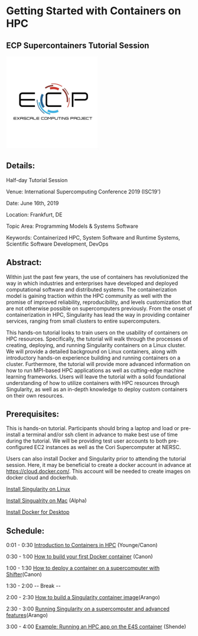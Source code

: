 
# Getting Started with Containers on HPC
## ECP Supercontainers Tutorial Session

<img src="images/ecp.jpg" width="250">

## Details:
Half-day Tutorial Session

Venue: International Supercomputing Conference 2019 (ISC19')

Date: June 16th, 2019

Location: Frankfurt, DE

Topic Area: Programming Models & Systems Software

Keywords: Containerized HPC, System Software and Runtime Systems, Scientific Software Development, DevOps

## Abstract: 

Within just the past few years, the use of containers has revolutionized the way in which industries and enterprises have developed and deployed computational software and distributed systems. The containerization model is gaining traction within the HPC community as well with the promise of improved reliability, reproducibility, and levels customization that are not otherwise possible on supercomputers previously. From the onset of containerization in HPC, Singularity has lead the way in providing container services, ranging from small clusters to entire supercomputers. 

This hands-on tutorial looks to train users on the usability of containers on HPC resources. Specifically, the tutorial will walk through the processes of creating, deploying, and running Singularity containers on a Linux cluster. We will provide a detailed background on Linux containers, along with introductory hands-on experience building and running containers on a cluster. Furthermore, the tutorial will provide more advanced information on how to run MPI-based HPC applications as well as cutting-edge machine learning frameworks. Users will leave the tutorial with a solid foundational understanding of how to utilize containers with HPC resources through Singularity, as well as an in-depth knowledge to deploy custom containers on their own resources. 

## Prerequisites:

This is hands-on tutorial. Participants should bring a laptop and load or pre-install a terminal and/or ssh client in advance to make best use of time during the tutorial.  We will be providing test user accounts to both pre-configured EC2 instances as well as the Cori Supercomputer at NERSC.  

Users can also install Docker and Singularity prior to attending the tutorial session. Here, it may be beneficial to create a docker account in advance at https://cloud.docker.com/. This account will be needed to create images on docker cloud and dockerhub.

[Install Singularity on Linux](https://www.sylabs.io/guides/3.0/user-guide/quick_start.html#quick-installation-steps)

[Install Singualrity on Mac](https://repo.sylabs.io/desktop/) (Alpha)

[Install Docker for Desktop](https://www.docker.com/products/docker-desktop)



## Schedule:

0:01 - 0:30 [Introduction to Containers in HPC](slides/isc19_intro_to_containers_ajy.pptx) (Younge/Canon)

0:30 - 1:00 [How to build your first Docker container](/01-hands-on.md) (Canon)

1:00 - 1:30 [How to deploy a container on a supercomputer with Shifter](/03-hands-on.md)(Canon)

1:30 - 2:00 -- Break --

2:00 - 2:30 [How to build a Singularity container image](https://github.com/ArangoGutierrez/Singularity-tutorial/blob/master/BUILD_RUN.md)(Arango)

2:30 - 3:00 [Running Singularity on a supercomputer and advanced features](https://github.com/ArangoGutierrez/Singularity-tutorial/blob/master/CLOUD_SERVICES.md)(Arango)

3:00 - 4:00 [Example: Running an HPC app on the E4S container](slides/E4S_PROTEAS_AHM_Mar19.pptx) (Shende)




